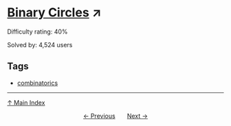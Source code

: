 # [Binary Circles](https://projecteuler.net/problem=265) ↗️

Difficulty rating: 40%

Solved by: 4,524 users
## Tags

- [combinatorics](../tags/combinatorics.md)



---

[↑ Main Index](../README.md)


<div align=center><a href='264.md'>← Previous</a> &nbsp;&nbsp; &nbsp;&nbsp;  <a href='266.md'>Next →</a></div>
